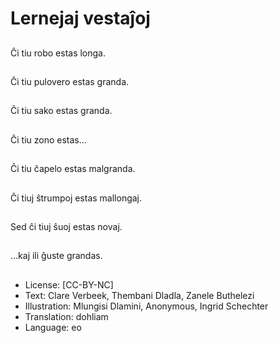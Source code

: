 # Lernejaj vestaĵoj

##
Ĉi tiu robo estas longa.

##
Ĉi tiu pulovero estas granda.

##
Ĉi tiu sako estas granda.

##
Ĉi tiu zono estas...

##
Ĉi tiu ĉapelo estas malgranda.

##
Ĉi tiuj ŝtrumpoj estas mallongaj.

##
Sed ĉi tiuj ŝuoj estas novaj.

##
...kaj ili ĝuste grandas.

##
* License: [CC-BY-NC]
* Text: Clare Verbeek, Thembani Dladla, Zanele Buthelezi
* Illustration: Mlungisi Dlamini, Anonymous, Ingrid Schechter
* Translation: dohliam
* Language: eo
